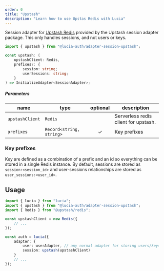 ```yaml
---
order: 0
title: "Upstash"
description: "Learn how to use Upstas Redis with Lucia"
---
```


Session adapter for [Upstash Redis](https://upstash.com) provided by the Upstash session adapter package. This only handles sessions, and not users or keys.

```ts
import { upstash } from "@lucia-auth/adapter-session-upstash";
```

```ts
const upstash: (
	upstashClient: Redis,
	prefixes?: {
		session: string;
		userSessions: string;
	}
) => InitializeAdapter<SessionAdapter>;
```

##### Parameters

| name            | type                     | optional | description                          |
| --------------- | ------------------------ | :------: | ------------------------------------ |
| `upstashClient` | `Redis`                  |          | Serverless redis client for upstash. |
| `prefixes`      | `Record<string, string>` |    ✓     | Key prefixes                         |

### Key prefixes

Key are defined as a combination of a prefix and an id so everything can be stored in a single Redis instance. By default, sessions are stored as `session:<session_id>` and user-sessions relationships are stored as `user_sessions:<user_id>`.

## Usage

```ts
import { lucia } from "lucia";
import { upstash } from "@lucia-auth/adapter-session-upstash";
import { Redis } from "@upstash/redis";

const upstashClient = new Redis({
	// ...
});

const auth = lucia({
	adapter: {
		user: userAdapter, // any normal adapter for storing users/keys
		session: upstash(upstashClient)
	}
	// ...
});
```
